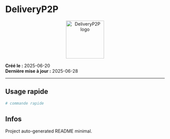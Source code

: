 # DeliveryP2P

<p align="center"><img src="https://avatars.githubusercontent.com/u/205858904?v=4" alt="DeliveryP2P logo" width="120"/></p>

**Créé le :** 2025-06-20  
**Dernière mise à jour :** 2025-06-28

---

## Usage rapide

```bash
# commande rapide
```

## Infos

Project auto-generated README minimal.
